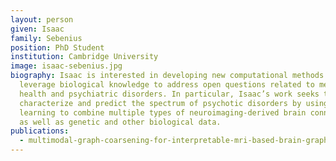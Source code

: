```yaml
---
layout: person
given: Isaac
family: Sebenius
position: PhD Student
institution: Cambridge University
image: isaac-sebenius.jpg
biography: Isaac is interested in developing new computational methods that
  leverage biological knowledge to address open questions related to mental
  health and psychiatric disorders. In particular, Isaac’s work seeks to
  characterize and predict the spectrum of psychotic disorders by using machine
  learning to combine multiple types of neuroimaging-derived brain connectivity
  as well as genetic and other biological data.
publications:
  - multimodal-graph-coarsening-for-interpretable-mri-based-brain-graph-neural-network
---
```

